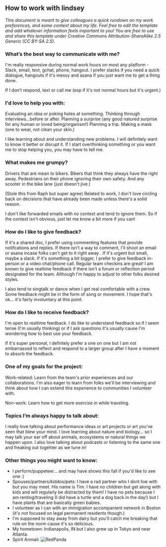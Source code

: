 ## How to work with lindsey
*This document is meant to give colleagues a quick rundown on my work preferences, and some context about my life. Feel free to edit the template and add whatever information feels important to you! You are free to use and share this template under Creative Commons Attribution-ShareAlike 2.5 Generic (CC BY-SA 2.5).*

### What’s the best way to communicate with me?
I'm really responsive during normal work hours on most any platform - Slack, email, text, gchat, phone, hangout. I prefer slacks if you need a quick dialogue, hangouts if it's messy and asana if you just want me to get a thing done. 

If I don’t respond, text or call me (esp if it's not normal hours but it's urgent.) 

### I'd love to help you with: 
Evaluating an idea or poking holes at something. 
Thinking through interviews...before or after.
Planning a surprise (any good natured surprise for any human or loved being/organism!)
Planning a trip.
Making a mask (one to wear, not clean your skin.)

I like learning about and understanding new problems. I will definitely want to know it better or disrupt it. If I start overthinking something or you want me to stop helping you, you may have to tell me. 

### What makes me grumpy?
Drivers that are mean to bikers. Bikers that think they always have the right away. Pedestrians on their phone ignoring their own safety. And any scooter in the bike lane (just doesn't jive.) 

(Stole this from Raph but super agree) Related to work, I don't love circling back on decisions that have already been made unless there's a solid reason. 

I don't like forwarded emails with no context and tend to ignore them. So if the context isn't obvious, just let me know a bit more if you can!
	
### How do I like to give feedback?
If it's a shared doc, I prefer using commenting features that provide notifcations and replies. If there isn't a way to comment, I'll shoot an email or asana incase folks can't get to it right away . If it's urgent but small, maybe a slack. If it's something a bit bigger, I prefer to give feedback in-person or a video chat/phone call.  Regular team checkins are great! I am known to give realtime feedback if there isn't a forum or reflection period designated for the team. Although I'm happy to adjust to other folks desired styles.

I also tend to singtalk or dance when I get real comfortable with a crew. Some feedback might be in the form of song or movement. I hope that's ok... it's fairly involuntary at this point.

### How do I like to receive feedback?
I'm open to realtime feedback. I do like to understand feedback so if I seem tense (I'm usually thinking) or if I ask questions it's usually cause I'm wondering how to best use your feedback. 

If it's super personal, I defintely prefer a one on one but I am not embarrassed to reflect and respond to a larger group after I have a moment to absorb the feedback. 

### One of my goals for the project:
Work-related: Learn from the team's prior experiences and our collaborations. I'm also eager to learn from folks we'll be interviewing and think about how I can extend this experience to communities I volunteer with.

Non-work: Learn how to get more exercise in while traveling. 

### Topics I’m always happy to talk about:
I really love talking about performance ideas or art projects or art you've seen that blew your mind. I love learning about nature and biology... so I may talk your ear off about animals, ecosystems or natural things we happen upon. I also love talking about podcasts or listening to the same one and freaking out togehter as we tune in!

### Other things you might want to know:

* I perform/puppeteer... and may have shows this fall if you'd like to see one :) 
* Spouses/partners/kiddos/pets: I have a rad partner who I dont live with but you may meet. His name is Tim. I have no children but get along with kids and will regularly be distracted by them! I have no pets because I am renting/traveling (I did have a turtle and a dog back in the day!) but I have plants that are basically green babies.
* I volunteer as I can with an immigration accompanient network in Boston (it's not focused on legal permanent residents though.)
* I'm supposed to stay away from dairy but you'll catch me breaking that rule on the norm cause it's so delicious. 
* My hometown: Indianapolis, IN but I also grew up in Tokyo and near Atlanta. 
* Spirit Anmail: ![RedPanda](https://media.giphy.com/media/Mb4sjLn24V9Xq/giphy.gif)
